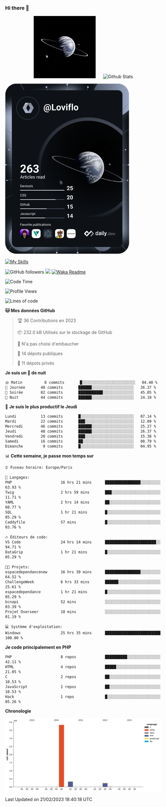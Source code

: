### Hi there 👋

<p align="center">
  <img src="https://github.com/Loviflo/Loviflo/blob/main/img/portrait.jpg" alt="Loviflo" height="200" style="margin-right: 20px"/>
  <img src="https://github-readme-stats.vercel.app/api?username=Loviflo&show_icons=true&theme=graywhite" alt="Github Stats" />
</p>

<a href="https://app.daily.dev/loviflo"><img src="https://github.com/loviflo/loviflo/blob/main/devcard.svg" width="400" alt="Loviflo's Dev Card"/></a>


[![My Skills](https://skillicons.dev/icons?i=php,laravel,symfony,mysql,js,ts,html,css,sass,angular,docker,webpack,vscode,figma,git,github,gitlab)](https://skillicons.dev)


![GitHub followers](https://img.shields.io/github/followers/Loviflo?label=Follow&style=social)
![](https://visitor-badge.glitch.me/badge?page_id=Loviflo.Loviflo)
[![Waka Readme](https://github.com/Loviflo/Loviflo/actions/workflows/update-stats.yml/badge.svg)](https://github.com/Loviflo/Loviflo/actions/workflows/update-stats.yml)

<!--START_SECTION:waka-->
![Code Time](http://img.shields.io/badge/Code%20Time-996%20hrs%2039%20mins-blue)

![Profile Views](http://img.shields.io/badge/Vues%20du%20profil-0-blue)

![Lines of code](https://img.shields.io/badge/Depuis%20Hello%20World%2C%20j%27ai%20%C3%A9crit-4%20Million%20Lignes%20de%20code-blue)

**🐱 Mes données GitHub** 

> 🏆 36 Contributions en 2023
 > 
> 📦 232.0 kB Utilisés sur le stockage de GitHub 
 > 
> 🚫 N'a pas choisi d'embaucher
 > 
> 📜 14 dépots publiques 
 > 
> 🔑 11 dépots privés  
 > 
**Je suis un 🦉 de nuit** 

```text
🌞 Matin          8 commits       █░░░░░░░░░░░░░░░░░░░░░░░░   04.40 % 
🌆 Journée       48 commits       ██████░░░░░░░░░░░░░░░░░░░   26.37 % 
🌃 Soirée        82 commits       ███████████░░░░░░░░░░░░░░   45.05 % 
🌙 Nuit          44 commits       ██████░░░░░░░░░░░░░░░░░░░   24.18 % 

```
📅 **Je suis le plus productif le Jeudi** 

```text
Lundi           13 commits       █░░░░░░░░░░░░░░░░░░░░░░░░   07.14 % 
Mardi           22 commits       ███░░░░░░░░░░░░░░░░░░░░░░   12.09 % 
Mercredi        46 commits       ██████░░░░░░░░░░░░░░░░░░░   25.27 % 
Jeudi           48 commits       ██████░░░░░░░░░░░░░░░░░░░   26.37 % 
Vendredi        28 commits       ███░░░░░░░░░░░░░░░░░░░░░░   15.38 % 
Samedi          16 commits       ██░░░░░░░░░░░░░░░░░░░░░░░   08.79 % 
Dimanche         9 commits       █░░░░░░░░░░░░░░░░░░░░░░░░   04.95 % 

```


📊 **Cette semaine, je passe mon temps sur** 

```text
⌚︎ Fuseau horaire: Europe/Paris

💬 Langages: 
PHP                      16 hrs 21 mins      ████████████████░░░░░░░░░   63.93 % 
Twig                     2 hrs 59 mins       ███░░░░░░░░░░░░░░░░░░░░░░   11.71 % 
YAML                     2 hrs 14 mins       ██░░░░░░░░░░░░░░░░░░░░░░░   08.77 % 
SQL                      1 hr 21 mins        █░░░░░░░░░░░░░░░░░░░░░░░░   05.29 % 
Caddyfile                57 mins             █░░░░░░░░░░░░░░░░░░░░░░░░   03.76 % 

🔥 Éditeurs de code: 
VS Code                  24 hrs 14 mins      ███████████████████████░░   94.71 % 
DataGrip                 1 hr 21 mins        █░░░░░░░░░░░░░░░░░░░░░░░░   05.29 % 

🐱‍💻 Projets: 
espacedependancenew      16 hrs 30 mins      ████████████████░░░░░░░░░   64.52 % 
ChallengeWeek            6 hrs 33 mins       ██████░░░░░░░░░░░░░░░░░░░   25.61 % 
espacedependance         1 hr 21 mins        █░░░░░░░░░░░░░░░░░░░░░░░░   05.29 % 
bcnapi                   52 mins             ░░░░░░░░░░░░░░░░░░░░░░░░░   03.39 % 
Projet Overseer          18 mins             ░░░░░░░░░░░░░░░░░░░░░░░░░   01.19 % 

💻 Système d'exploitation: 
Windows                  25 hrs 35 mins      █████████████████████████   100.00 % 

```

**Je code principalement en PHP** 

```text
PHP                      8 repos             ██████████░░░░░░░░░░░░░░░   42.11 % 
HTML                     4 repos             █████░░░░░░░░░░░░░░░░░░░░   21.05 % 
C                        2 repos             ██░░░░░░░░░░░░░░░░░░░░░░░   10.53 % 
JavaScript               2 repos             ██░░░░░░░░░░░░░░░░░░░░░░░   10.53 % 
Hack                     1 repo              █░░░░░░░░░░░░░░░░░░░░░░░░   05.26 % 

```


**Chronologie**

![Chart not found](https://raw.githubusercontent.com/Loviflo/Loviflo/main/charts/bar_graph.png) 


 Last Updated on 21/02/2023 18:40:18 UTC
<!--END_SECTION:waka-->
